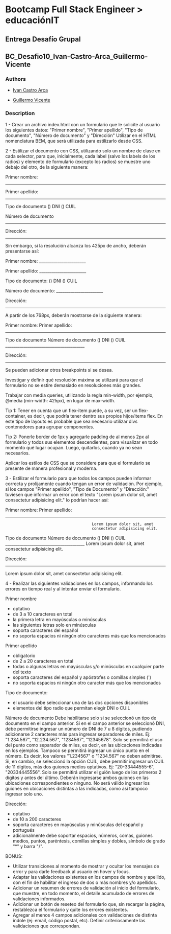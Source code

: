 # Bootcamp Full Stack Engineer > educaciónIT

## Entrega Desafío Grupal

## BC_Desafio10_Ivan-Castro-Arca_Guillermo-Vicente

### Authors

- [Ivan Castro Arca](https://github.com/ivanaca777)

- [Guillermo Vicente](https://github.com/gvicenteprieto)

### Description

1 - Crear un archivo index.html con un formulario que le solicite al usuario los siguientes datos:
"Primer nombre", "Primer apellido", "Tipo de documento", "Número de documento" y "Dirección"
Utilizar en el HTML nomenclatura BEM, que será utilizada para estilizarlo desde CSS.

2 - Estilizar el documento con CSS, utilizando solo un nombre de clase en cada selector, para que, inicialmente, cada label (salvo los labels de los radios) y elemento de formulario (excepto los radios) se muestre uno debajo del otro, de la siguiente manera:

Primer nombre:
___________________________________

Primer apellido:
___________________________________

Tipo de documento
() DNI () CUIL

Número de documento
___________________________________

Dirección:
___________________________________

Sin embargo, si la resolución alcanza los 425px de ancho, deberán presentarse así:

Primer nombre:       _______________________

Primer apellido:     _______________________

Tipo de documento:   () DNI  () CUIL

Número de documento: _______________________

Dirección:
___________________________________________

A partir de los 768px, deberán mostrarse de la siguiente manera:

Primer nombre:                            Primer apellido:
________________________________________  ________________________________________

Tipo de documento                         Número de documento
() DNI  () CUIL                         _______________________________________

Dirección:
__________________________________________________________________________________

Se pueden adicionar otros breakpoints si se desea.

Investigar y definir qué resolución máxima se utilizará para que el formulario no se estire demasiado en resoluciones más grandes.

Trabajar con media queries, utilizando la regla min-width, por ejemplo, @media (min-width: 425px), en lugar de max-width.

Tip 1: Tener en cuenta que un flex-item puede, a su vez, ser un flex-container, es decir, que podría tener dentro sus propios hijos/items flex. En este tipo de layouts es probable que sea necesario utilizar divs contenedores para agrupar componentes.

Tip 2: Ponerle border de 1px y agregarle padding de al menos 2px al formulario y todos sus elementos descendientes, para visualizar en todo momento qué lugar ocupan. Luego, quitarlos, cuando ya no sean necesarios.

Aplicar los estilos de CSS que se considere para que el formulario se presente de manera profesional y moderna.

3 - Estilizar el formulario para que todos los campos pueden informar correcta y prolijamente cuando tengan un error de validación. Por ejemplo, si los campos "Primer apellido", "Tipo de Documento" y "Dirección:" tuviesen que informar un error con el texto "Lorem ipsum dolor sit, amet consectetur adipisicing elit."
lo podrían hacer así:

Primer nombre:                            Primer apellido:
________________________________________  ________________________________________
                                          Lorem ipsum dolor sit, amet
                                          consectetur adipisicing elit.

Tipo de documento                         Número de documento
() DNI  () CUIL                         _______________________________________
Lorem ipsum dolor sit, amet consectetur
adipisicing elit.

Dirección:
__________________________________________________________________________________
Lorem ipsum dolor sit, amet consectetur adipisicing elit.

4 - Realizar las siguientes validaciones en los campos, informando los errores en tiempo real y al intentar enviar el formulario.

Primer nombre

- optativo
- de 3 a 10 caracteres en total
- la primera letra en mayúsculas o minúsculas
- las siguientes letras solo en minúsculas
- soporta caracteres del español
- no soporta espacios ni ningún otro caracteres más que los mencionados

Primer apellido

- obligatorio
- de 2 a 20 caracteres en total
- todas o algunas letras en mayúsculas y/o minúsculas en cualquier parte del texto
- soporta caracteres del español y apóstrofes o comillas simples (')
- no soporta espacios ni ningún otro caracter más que los mencionados

Tipo de documento:

- el usuario debe seleccionar una de las dos opciones disponibles
- elementos del tipo radio que permitan elegir DNI o CUIL

Número de documento
Debe habilitarse solo si se seleccionó un tipo de documento en el campo anterior.
Si en el campo anterior se seleccionó DNI, debe permitirse ingresar un número de DNI de 7 u 8 dígitos, pudiendo adicionarse 2 caracteres más para ingresar separadores de miles. Ej: "1.234.567", "12.234.567", "1234567", "12345678". Solo se permitirá el uso del punto como separador de miles, es decir, en las ubicaciones indicadas en los ejemplos. Tampoco se permitirá ingresar un único punto en el número. Es decir, los valores "1.234567" o "1234.567" no deben admitirse.
Si, en cambio, se seleccionó la opción CUIL, debe permitir ingresar un CUIL de 11 dígitos, más dos guiones medios optativos. Ej: "20-33444555-6", "20334445556". Solo se permitirá utilizar el guión luego de los primeros 2 dígitos y antes del último. Deberán ingresarse ambos guiones en las ubicaciones correspondientes o ninguno. No será válido ingresar los guiones en ubicaciones distintas a las indicadas, como así tampoco ingresar solo uno.

Dirección:

- optativo
- de 10 a 200 caracteres
- soporta caracteres en mayúsculas y minúsculas del español y portugués
- adicionalmente debe soportar espacios, números, comas, guiones medios, puntos, paréntesis, comillas simples y dobles, símbolo de grado "°" y barra "/".

BONUS:

- Utilizar transiciones al momento de mostrar y ocultar los mensajes de error y para darle feedback al usuario en hover y focus.
- Adaptar las validaciones existentes en los campos de nombre y apellido, con el fin de habilitar el ingreso de dos o más nombres y/o apellidos.
- Adicionar un resumen de errores de validación al inicio del formulario, que muestre, en todo momento, el detalle acumulado de errores de validaciones informados.
- Adicionar un botón de reseteo del formulario que, sin recargar la página, restablezca el formulario y quite los errores existentes.
- Agregar al menos 4 campos adicionales con validaciones de distinta índole (ej: email, código postal, etc). Definir criteriosamente las validaciones que correspondan.
